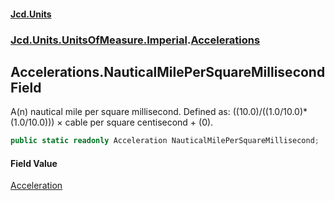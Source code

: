 #### [Jcd.Units](index.md 'index')
### [Jcd.Units.UnitsOfMeasure.Imperial](Jcd.Units.UnitsOfMeasure.Imperial.md 'Jcd.Units.UnitsOfMeasure.Imperial').[Accelerations](Accelerations.md 'Jcd.Units.UnitsOfMeasure.Imperial.Accelerations')

## Accelerations.NauticalMilePerSquareMillisecond Field

A(n) nautical mile per square millisecond. Defined as: ((10.0)/((1.0/10.0)*(1.0/10.0))) × cable per square centisecond + (0).

```csharp
public static readonly Acceleration NauticalMilePerSquareMillisecond;
```

#### Field Value
[Acceleration](Acceleration.md 'Jcd.Units.UnitTypes.Acceleration')